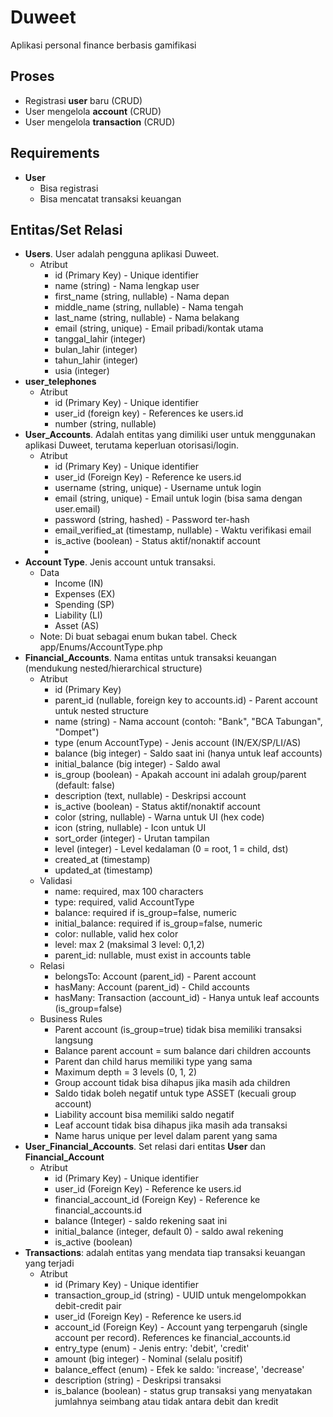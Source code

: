 # Duweet
Aplikasi personal finance berbasis gamifikasi

## Proses
- Registrasi **user** baru (CRUD)
- User mengelola **account** (CRUD)
- User mengelola **transaction** (CRUD)

## Requirements
- **User**
  - Bisa registrasi
  - Bisa mencatat transaksi keuangan

## Entitas/Set Relasi
- **Users**. User adalah pengguna aplikasi Duweet.
  - Atribut
    - id (Primary Key) - Unique identifier
    - name (string) - Nama lengkap user
    - first_name (string, nullable) - Nama depan
    - middle_name (string, nullable) - Nama tengah
    - last_name (string, nullable) - Nama belakang
    - email (string, unique) - Email pribadi/kontak utama
    - tanggal_lahir (integer)
    - bulan_lahir (integer)
    - tahun_lahir (integer)
    - usia (integer)
- **user_telephones**
  - Atribut
    - id (Primary Key) - Unique identifier
    - user_id (foreign  key) - References ke users.id
    - number (string, nullable)
- **User_Accounts**. Adalah entitas yang dimiliki user untuk menggunakan aplikasi Duweet, terutama keperluan otorisasi/login.
  - Atribut
    - id (Primary Key) - Unique identifier
    - user_id (Foreign Key) - Reference ke users.id
    - username (string, unique) - Username untuk login
    - email (string, unique) - Email untuk login (bisa sama dengan user.email)
    - password (string, hashed) - Password ter-hash
    - email_verified_at (timestamp, nullable) - Waktu verifikasi email
    - is_active (boolean) - Status aktif/nonaktif account
    - 
- **Account Type**. Jenis account untuk transaksi.
  - Data
    - Income    (IN)
    - Expenses  (EX)
    - Spending  (SP)
    - Liability (LI)
    - Asset     (AS)
  - Note: Di buat sebagai enum bukan tabel. Check app/Enums/AccountType.php
- **Financial_Accounts**. Nama entitas untuk transaksi keuangan (mendukung nested/hierarchical structure)
  - Atribut
    - id (Primary Key)
    - parent_id (nullable, foreign key to accounts.id) - Parent account untuk nested structure
    - name (string) - Nama account (contoh: "Bank", "BCA Tabungan", "Dompet")
    - type (enum AccountType) - Jenis account (IN/EX/SP/LI/AS)
    - balance (big integer) - Saldo saat ini (hanya untuk leaf accounts)
    - initial_balance (big integer) - Saldo awal
    - is_group (boolean) - Apakah account ini adalah group/parent (default: false)
    - description (text, nullable) - Deskripsi account
    - is_active (boolean) - Status aktif/nonaktif account
    - color (string, nullable) - Warna untuk UI (hex code)
    - icon (string, nullable) - Icon untuk UI
    - sort_order (integer) - Urutan tampilan
    - level (integer) - Level kedalaman (0 = root, 1 = child, dst)
    - created_at (timestamp)
    - updated_at (timestamp)
  - Validasi
    - name: required, max 100 characters
    - type: required, valid AccountType
    - balance: required if is_group=false, numeric
    - initial_balance: required if is_group=false, numeric
    - color: nullable, valid hex color
    - level: max 2 (maksimal 3 level: 0,1,2)
    - parent_id: nullable, must exist in accounts table
  - Relasi
    - belongsTo: Account (parent_id) - Parent account
    - hasMany: Account (parent_id) - Child accounts
    - hasMany: Transaction (account_id) - Hanya untuk leaf accounts (is_group=false)
  - Business Rules
    - Parent account (is_group=true) tidak bisa memiliki transaksi langsung
    - Balance parent account = sum balance dari children accounts
    - Parent dan child harus memiliki type yang sama
    - Maximum depth = 3 levels (0, 1, 2)
    - Group account tidak bisa dihapus jika masih ada children
    - Saldo tidak boleh negatif untuk type ASSET (kecuali group account)
    - Liability account bisa memiliki saldo negatif
    - Leaf account tidak bisa dihapus jika masih ada transaksi
    - Name harus unique per level dalam parent yang sama
- **User_Financial_Accounts**. Set relasi dari entitas **User** dan **Financial_Account**
  - Atribut
    - id (Primary Key) - Unique identifier
    - user_id (Foreign Key) - Reference ke users.id
    - financial_account_id (Foreign Key) - Reference ke financial_accounts.id
    - balance (Integer) - saldo rekening saat ini
    - initial_balance (integer, default 0) - saldo awal rekening
    - is_active (boolean)
- **Transactions**: adalah entitas yang mendata tiap transaksi keuangan yang terjadi
  - Atribut
    - id (Primary Key) - Unique identifier
    - transaction_group_id (string) - UUID untuk mengelompokkan debit-credit pair
    - user_id (Foreign Key) - Reference ke users.id
    - account_id (Foreign Key) - Account yang terpengaruh (single account per record). References ke financial_accounts.id
    - entry_type (enum) - Jenis entry: 'debit', 'credit'
    - amount (big integer) - Nominal (selalu positif)
    - balance_effect (enum) - Efek ke saldo: 'increase', 'decrease'
    - description (string) - Deskripsi transaksi
    - is_balance (boolean) - status grup transaksi yang menyatakan jumlahnya seimbang atau tidak antara debit dan kredit